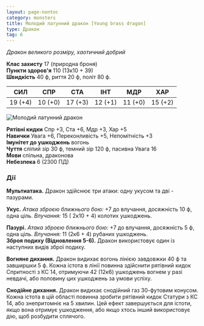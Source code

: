 ```yaml
---
layout: page-nontoc
category: monsters
title: Молодий латунний дракон [Young brass dragon]
type: Дракон
tag: 6
---
```


_Дракон великого розміру, хаотичний добрий_

**Клас захисту** 17 (природна броня)    
**Пункти здоров'я** 110 (13к10 + 39)    
**Швидкість** 40 ф, риття 20 ф, політ 80 ф.

| СИЛ     | СПР     | СТА     | ІНТ     | МДР     | ХАР     |
| ------- | ------- | ------- | ------- | ------- | ------- |
| 19 (+4) | 10 (+0) | 17 (+3) | 12 (+1) | 11 (+0) | 15 (+2) |

![Молодий латунний дракон](https://www.dndbeyond.com/avatars/thumbnails/30782/471/1000/1000/638061963417224382.png)

**Рятівні кидки** Спр +3, Ста +6, Мдр +3, Хар +5    
**Навички** Увага +6, Переконливість +5, Непомітність +3    
**Імунітет до ушкоджень** вогонь    
**Чуття** сліпий зір 30 ф, темний зір 120 ф, пасивна Увага 16    
**Мови** спільна, драконова    
**Небезпека** 6 (2300 ПД)

### Дії
**Мультиатака.** Дракон здійснює три атаки: одну укусом та дві - пазурами.    

**Укус.** _Атака зброєю ближнього бою:_ +7 до влучання, досяжність 10 ф, одна ціль. _Влучання:_ 15 ( 2к10 + 4) колотих ушкоджень.    

**Пазурі.** _Атака зброєю ближнього бою:_ +7 до влучання, досяжність 5 ф, одна ціль. _Влучання:_ 11 (2к6 + 4) рубаних ушкоджень.    
**Зброя подиху (Відновлення 5-6).** Дракон використовує один із наступних видів зброї подиху.    

**Вогняне дихання.** Дракон видихає вогонь лінією завдовжки 40 ф та завширшки 5 ф. Кожна істота в лінії повинна здійснити рятівний кидок Спритності з КС 14, отримуючи 42 (12к6) ушкоджень вогнем у разі невдачі, або половину цих ушкоджень за умови успіху.    

**Снодійне дихання.** Дракон видихає снодійний газ 30-футовим конусом. Кожна істота в цій області повинна зробити рятівний кидок Статури з КС 14, або знепритомніє на 5 хвилин. Цей ефект завершується для істоти, якщо вона отримує ушкодження, або якщо хтось інший використовує дію, щоб розбудити сплячого.
